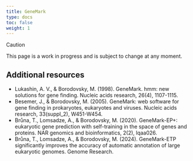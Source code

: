 ```yaml
---
title: GeneMark
type: docs
toc: false
weight: 1
---
```


> [!CAUTION]
>
> This page is a work in progress and is subject to change at any moment.

## Additional resources

-   Lukashin, A. V., & Borodovsky, M. (1998). GeneMark. hmm: new solutions for gene finding. Nucleic acids research, 26(4), 1107-1115.
-   Besemer, J., & Borodovsky, M. (2005). GeneMark: web software for gene finding in prokaryotes, eukaryotes and viruses. Nucleic acids research, 33(suppl_2), W451-W454.
-   Brůna, T., Lomsadze, A., & Borodovsky, M. (2020). GeneMark-EP+: eukaryotic gene prediction with self-training in the space of genes and proteins. NAR genomics and bioinformatics, 2(2), lqaa026.
-   Brůna, T., Lomsadze, A., & Borodovsky, M. (2024). GeneMark-ETP significantly improves the accuracy of automatic annotation of large eukaryotic genomes. Genome Research.
